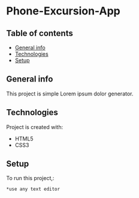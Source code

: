 # Phone-Excursion-App

## Table of contents
* [General info](#general-info)
* [Technologies](#technologies)
* [Setup](#setup)

## General info
This project is simple Lorem ipsum dolor generator.
	
## Technologies
Project is created with:
* HTML5
* CSS3

	
## Setup
To run this project,:

```
*use any text editor

```
